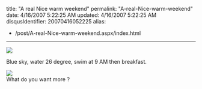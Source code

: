 title: "A real Nice warm weekend"
permalink: "A-real-Nice-warm-weekend"
date: 4/16/2007 5:22:25 AM
updated: 4/16/2007 5:22:25 AM
disqusIdentifier: 20070416052225
alias:
 - /post/A-real-Nice-warm-weekend.aspx/index.html
---
![](http://www.techheadbrothers.com/images/blog/nicewe1.jpg) 

Blue sky, water 26 degree, swim at 9 AM then breakfast.
<!-- more -->

![](http://www.techheadbrothers.com/images/blog/nicewe2.jpg)   
What do you want more ?
